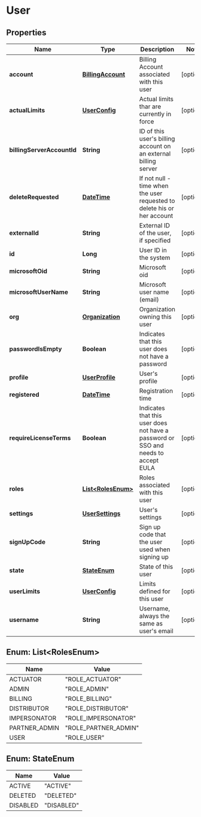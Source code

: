 
# User

## Properties
Name | Type | Description | Notes
------------ | ------------- | ------------- | -------------
**account** | [**BillingAccount**](BillingAccount.md) | Billing Account associated with this user |  [optional]
**actualLimits** | [**UserConfig**](UserConfig.md) | Actual limits thar are currently in force |  [optional]
**billingServerAccountId** | **String** | ID of this user&#39;s billing account on an external billing server |  [optional]
**deleteRequested** | [**DateTime**](DateTime.md) | If not null - time when the user requested to delete his or her account |  [optional]
**externalId** | **String** | External ID of the user, if specified |  [optional]
**id** | **Long** | User ID in the system |  [optional]
**microsoftOid** | **String** | Microsoft oid |  [optional]
**microsoftUserName** | **String** | Microsoft user name (email) |  [optional]
**org** | [**Organization**](Organization.md) | Organization owning this user |  [optional]
**passwordIsEmpty** | **Boolean** | Indicates that this user does not have a password |  [optional]
**profile** | [**UserProfile**](UserProfile.md) | User&#39;s profile |  [optional]
**registered** | [**DateTime**](DateTime.md) | Registration time |  [optional]
**requireLicenseTerms** | **Boolean** | Indicates that this user does not have a password or SSO and needs to accept EULA |  [optional]
**roles** | [**List&lt;RolesEnum&gt;**](#List&lt;RolesEnum&gt;) | Roles associated with this user |  [optional]
**settings** | [**UserSettings**](UserSettings.md) | User&#39;s settings |  [optional]
**signUpCode** | **String** | Sign up code that the user used when signing up |  [optional]
**state** | [**StateEnum**](#StateEnum) | State of this user |  [optional]
**userLimits** | [**UserConfig**](UserConfig.md) | Limits defined for this user |  [optional]
**username** | **String** | Username, always the same as user&#39;s email |  [optional]


<a name="List<RolesEnum>"></a>
## Enum: List&lt;RolesEnum&gt;
Name | Value
---- | -----
ACTUATOR | &quot;ROLE_ACTUATOR&quot;
ADMIN | &quot;ROLE_ADMIN&quot;
BILLING | &quot;ROLE_BILLING&quot;
DISTRIBUTOR | &quot;ROLE_DISTRIBUTOR&quot;
IMPERSONATOR | &quot;ROLE_IMPERSONATOR&quot;
PARTNER_ADMIN | &quot;ROLE_PARTNER_ADMIN&quot;
USER | &quot;ROLE_USER&quot;


<a name="StateEnum"></a>
## Enum: StateEnum
Name | Value
---- | -----
ACTIVE | &quot;ACTIVE&quot;
DELETED | &quot;DELETED&quot;
DISABLED | &quot;DISABLED&quot;



